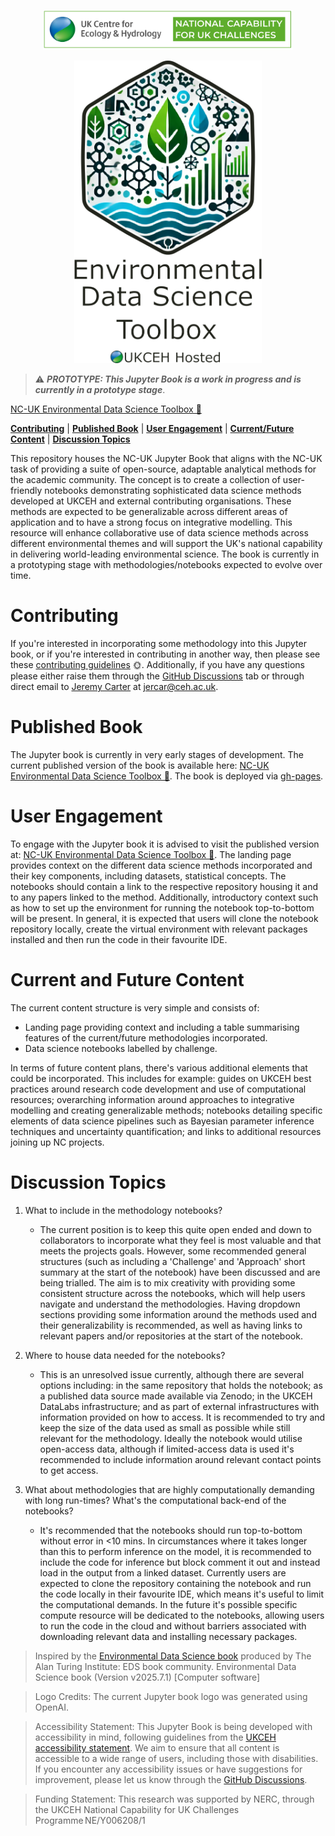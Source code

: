 <p align="center">
<img width="400" src="images/NatCapUK_colour.png" alt="NCUK Logo">
</p>

<p align="center">
<img width="300" style="height: auto;" src="images/ukceh-edsb-logo.png" alt="Environmental Data Science Book Logo">
</p>


> ⚠️ ***PROTOTYPE: This Jupyter Book is a work in progress and is currently in a prototype stage***.

[NC-UK Environmental Data Science Toolbox 🌱](https://NERC-CEH.github.io/data-science-toolbox)

[**Contributing**](#contributing)
| [**Published Book**](#published-book)
| [**User Engagement**](#user-engagement)
| [**Current/Future Content**](#current-and-future-content)
| [**Discussion Topics**](#discussion-topics)

This repository houses the NC-UK Jupyter Book that aligns with the NC-UK task of providing a suite of open-source, adaptable analytical methods for the academic community. The concept is to create a collection of user-friendly notebooks demonstrating sophisticated data science methods developed at UKCEH and external contributing organisations. These methods are expected to be generalizable across different areas of application and to have a strong focus on integrative modelling. This resource will enhance collaborative use of data science methods across different environmental themes and will support the UK's national capability in delivering world-leading environmental science. The book is currently in a prototyping stage with methodologies/notebooks expected to evolve over time.

# Contributing

If you're interested in incorporating some methodology into this Jupyter book, or if you're interested in contributing in another way, then please see these [contributing guidelines](/CONTRIBUTING.md) 🌞. Additionally, if you have any questions please either raise them through the [GitHub Discussions](https://github.com/NERC-CEH/data-science-toolbox/discussions) tab or through direct email to [Jeremy Carter](https://github.com/Jez-Carter/) at jercar@ceh.ac.uk. 

# Published Book 

The Jupyter book is currently in very early stages of development. The current published version of the book is available here: [NC-UK Environmental Data Science Toolbox 🌱](https://NERC-CEH.github.io/data-science-toolbox). The book is deployed via [gh-pages](https://jupyterbook.org/en/stable/start/publish.html).

# User Engagement

To engage with the Jupyter book it is advised to visit the published version at: [NC-UK Environmental Data Science Toolbox 🌱](https://NERC-CEH.github.io/data-science-toolbox). The landing page provides context on the different data science methods incorporated and their key components, including datasets, statistical concepts. The notebooks should contain a link to the respective repository housing it and to any papers linked to the method. Additionally, introductory context such as how to set up the environment for running the notebook top-to-bottom will be present. In general, it is expected that users will clone the notebook repository locally, create the virtual environment with relevant packages installed and then run the code in their favourite IDE. 

# Current and Future Content

The current content structure is very simple and consists of: 
- Landing page providing context and including a table summarising features of the current/future methodologies incorporated.
- Data science notebooks labelled by challenge.

In terms of future content plans, there's various additional elements that could be incorporated. This includes for example: guides on UKCEH best practices around research code development and use of computational resources; overarching information around approaches to integrative modelling and creating generalizable methods; notebooks detailing specific elements of data science pipelines such as Bayesian parameter inference techniques and uncertainty quantification; and links to additional resources joining up NC projects.   

# Discussion Topics

1. What to include in the methodology notebooks?
    - The current position is to keep this quite open ended and down to collaborators to incorporate what they feel is most valuable and that meets the projects goals. However, some recommended general structures (such as including a 'Challenge' and 'Approach' short summary at the start of the notebook) have been discussed and are being trialled. The aim is to mix creativity with providing some consistent structure across the notebooks, which will help users navigate and understand the methodologies. Having dropdown sections providing some information around the methods used and their generalizability is recommended, as well as having links to relevant papers and/or repositories at the start of the notebook.

2. Where to house data needed for the notebooks?
    - This is an unresolved issue currently, although there are several options including: in the same repository that holds the notebook; as a published data source made available via Zenodo; in the UKCEH DataLabs infrastructure; and as part of external infrastructures with information provided on how to access. It is recommended to try and keep the size of the data used as small as possible while still relevant for the methodology. Ideally the notebook would utilise open-access data, although if limited-access data is used it's recommended to include information around relevant contact points to get access.

3. What about methodologies that are highly computationally demanding with long run-times? What's the computational back-end of the notebooks?
    - It's recommended that the notebooks should run top-to-bottom without error in <10 mins. In circumstances where it takes longer than this to perform inference on the model, it is recommended to include the code for inference but block comment it out and instead load in the output from a linked dataset. Currently users are expected to clone the repository containing the notebook and run the code locally in their favourite IDE, which means it's useful to limit the computational demands. In the future it's possible specific compute resource will be dedicated to the notebooks, allowing users to run the code in the cloud and without barriers associated with downloading relevant data and installing necessary packages.
  
> Inspired by the [Environmental Data Science book](https://edsbook.org/) produced by The Alan Turing Institute: EDS book community. Environmental Data Science book (Version v2025.7.1) [Computer software] 

> Logo Credits: 
The current Jupyter book logo was generated using OpenAI.

> Accessibility Statement:
This Jupyter Book is being developed with accessibility in mind, following guidelines from the [UKCEH accessibility statement](https://www.ceh.ac.uk/accessibility-statement). We aim to ensure that all content is accessible to a wide range of users, including those with disabilities. If you encounter any accessibility issues or have suggestions for improvement, please let us know through the [GitHub Discussions](https://github.com/NERC-CEH/data-science-toolbox/discussions). 

> Funding Statement:
This research was supported by NERC, through the UKCEH National Capability for UK Challenges Programme NE/Y006208/1

